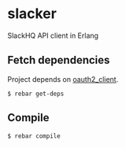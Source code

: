 slacker
=======

SlackHQ API client in Erlang

## Fetch dependencies

Project depends on [oauth2_client](https://github.com/kivra/oauth2_client).

    $ rebar get-deps

## Compile

    $ rebar compile
